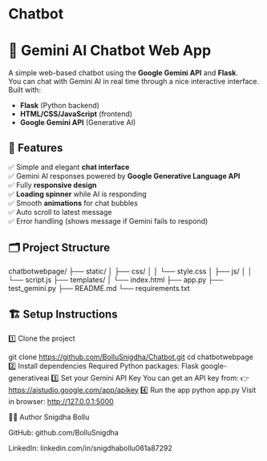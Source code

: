 # Chatbot
# 🤖 Gemini AI Chatbot Web App

A simple web-based chatbot using the **Google Gemini API** and **Flask**.  
You can chat with Gemini AI in real time through a nice interactive interface.  
Built with:

- **Flask** (Python backend)
- **HTML/CSS/JavaScript** (frontend)
- **Google Gemini API** (Generative AI)


## 📝 Features

✅ Simple and elegant **chat interface**  
✅ Gemini AI responses powered by **Google Generative Language API**  
✅ Fully **responsive design**  
✅ **Loading spinner** while AI is responding  
✅ Smooth **animations** for chat bubbles  
✅ Auto scroll to latest message  
✅ Error handling (shows message if Gemini fails to respond)



## 🗂 Project Structure
chatbotwebpage/
├── static/
│ ├── css/
│ │ └── style.css
│ ├── js/
│ │ └── script.js
├── templates/
│ └── index.html
├── app.py
├── test_gemini.py
├── README.md
└── requirements.txt



## 🏗 Setup Instructions

 1️⃣ Clone the project

git clone https://github.com/BolluSnigdha/Chatbot.git
cd chatbotwebpage
2️⃣ Install dependencies
Required Python packages:
Flask
google-generativeai
3️⃣ Set your Gemini API Key
You can get an API key from:
👉 https://aistudio.google.com/app/apikey
4️⃣ Run the app
python app.py
Visit in browser:
http://127.0.0.1:5000

🙋‍♀️ Author
Snigdha Bollu

GitHub: github.com/BolluSnigdha

LinkedIn: linkedin.com/in/snigdhabollu061a87292




